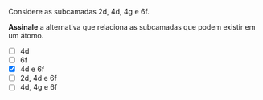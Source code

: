 Considere as subcamadas $\mathrm{2d}$, $\mathrm{4d}$, $\mathrm{4g}$ e $\mathrm{6f}$.

**Assinale** a alternativa que relaciona as subcamadas que podem existir em um átomo.

- [ ] $\mathrm{4d}$
- [ ] $\mathrm{6f}$
- [x] $\mathrm{4d}$ e $\mathrm{6f}$
- [ ] $\mathrm{2d}$, $\mathrm{4d}$ e $\mathrm{6f}$
- [ ] $\mathrm{4d}$, $\mathrm{4g}$ e $\mathrm{6f}$
